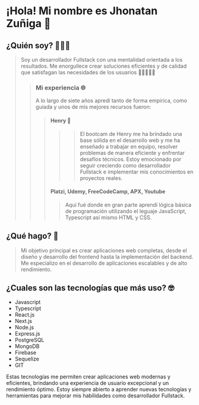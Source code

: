
# ¡Hola! Mi nombre es Jhonatan Zuñiga 🫡

## ¿Quién soy? 🚧🚧🚧
> Soy un desarrollador Fullstack con una mentalidad orientada a los resultados. Me enorgullece crear soluciones eficientes y de calidad que satisfagan las necesidades de los usuarios ✍🏼🧑🏽‍💻
>> ### Mi experiencia 🌐
>> A lo largo de siete años apredí tanto de forma empirica, como guiada y unos de mis mejores recursos fueron:
>>> #### Henry 🚀
>>>>> El bootcam de Henry me ha brindado una base sólida en el desarrollo web y me ha enseñado a trabajar en equipo, resolver problemas de manera eficiente y enfrentar desafíos técnicos. Estoy emocionado por seguir creciendo como desarrollador Fullstack e implementar mis conocimientos en proyectos reales.
>>> #### Platzi, Udemy, FreeCodeCamp, APX, Youtube
>>>> Aquí fué donde en gran parte aprendí lógica básica de programación utilizando el leguaje JavaScript, Typescript así mismo  HTML y CSS.
## ¿Qué hago? 🤔
> Mi objetivo principal es crear aplicaciones web completas, desde el diseño y desarrollo del frontend hasta la implementación del backend. Me especializo en el desarrollo de aplicaciones escalables y de alto rendimiento.
## ¿Cuales son las tecnologías que más uso? 🤓
* Javascript
* Typescript
* React.js
* Next.js
* Node.js
* Express.js
* PostgreSQL
* MongoDB
* Firebase
* Sequelize
* GIT

Estas tecnologías me permiten crear aplicaciones web modernas y eficientes, brindando una experiencia de usuario excepcional y un rendimiento óptimo. Estoy siempre abierto a aprender nuevas tecnologías y herramientas para mejorar mis habilidades como desarrollador Fullstack.
